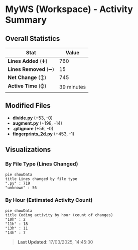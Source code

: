 # MyWS (Workspace) - Activity Summary 

## Overall Statistics

| Stat                   | Value                                                             |
| ---------------------- | ----------------------------------------------------------------- |
| **Lines Added** (➕)   | 760                                          |
| **Lines Removed** (➖) | 15                                        |
| **Net Change** (↕)    | 745                |
| **Active Time** (⌚)   | 39 minutes |


## Modified Files
- **divide.py** (+53, -0)
- **augment.py** (+198, -14)
- **.gitignore** (+56, -0)
- **fingerprints_2d.py** (+453, -1)

## Visualizations

### By File Type (Lines Changed)

```mermaid
pie showData
title Lines changed by file type
".py" : 719
"unknown" : 56
```

### By Hour (Estimated Activity Count)

```mermaid
pie showData
title Coding activity by hour (count of changes)
"10h" : 2
"11h" : 18
"13h" : 11
"14h" : 7
```


> **Last Updated:** 17/03/2025, 14:45:30